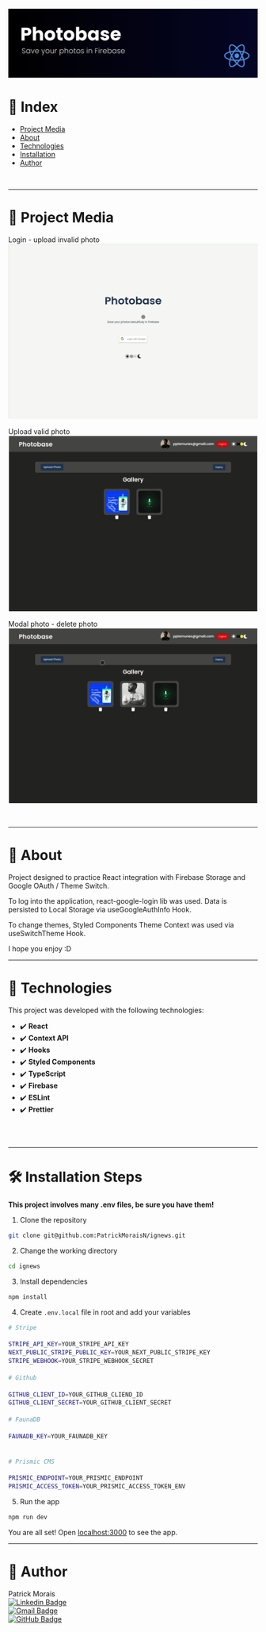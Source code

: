 ![banner](src/assets/photobase.png)
<br />

# :pushpin: Index
- [Project Media](#camera_flash-project-media)
- [About](#monocle_face-about)
- [Technologies](#rocket-technologies)
- [Installation](#hammer_and_wrench-installation-steps)
- [Author](#closed_book-author)
<br />

---

# :camera_flash: Project Media
Login - upload invalid photo
![Imagem do projeto](src/assets/gif1.gif)

Upload valid photo
![Imagem do projeto](src/assets/gif2.gif)

Modal photo - delete photo
![Imagem do projeto](src/assets/gif3.gif)

<br />

---
# :monocle_face: About
Project designed to practice React integration with Firebase Storage and Google OAuth / Theme Switch.

To log into the application, react-google-login lib was used.
Data is persisted to Local Storage via useGoogleAuthInfo Hook.

To change themes, Styled Components Theme Context was used via useSwitchTheme Hook.

I hope you enjoy :D
<br />

---

# :rocket: Technologies
This project was developed with the following technologies: <br>
- :heavy_check_mark: **React**
- :heavy_check_mark: **Context API**
- :heavy_check_mark: **Hooks**
- :heavy_check_mark: **Styled Components**
- :heavy_check_mark: **TypeScript**
- :heavy_check_mark: **Firebase**
- :heavy_check_mark: **ESLint**
- :heavy_check_mark: **Prettier**
<br><br>
<br />

---

# :hammer_and_wrench: Installation Steps
**This project involves many .env files, be sure you have them!**

1. Clone the repository

```bash
git clone git@github.com:PatrickMoraisN/ignews.git
```

2. Change the working directory

```bash
cd ignews
```

3. Install dependencies

```bash
npm install
```

4. Create `.env.local` file in root and add your variables

```bash
# Stripe

STRIPE_API_KEY=YOUR_STRIPE_API_KEY
NEXT_PUBLIC_STRIPE_PUBLIC_KEY=YOUR_NEXT_PUBLIC_STRIPE_KEY
STRIPE_WEBHOOK=YOUR_STRIPE_WEBHOOK_SECRET

# Github

GITHUB_CLIENT_ID=YOUR_GITHUB_CLIEND_ID
GITHUB_CLIENT_SECRET=YOUR_GITHUB_CLIENT_SECRET

# FaunaDB

FAUNADB_KEY=YOUR_FAUNADB_KEY


# Prismic CMS 

PRISMIC_ENDPOINT=YOUR_PRISMIC_ENDPOINT
PRISMIC_ACCESS_TOKEN=YOUR_PRISMIC_ACCESS_TOKEN_ENV
```

5. Run the app

```bash
npm run dev
```

You are all set! Open [localhost:3000](http://localhost:3000/) to see the app.

---

# :closed_book: Author
Patrick Morais <br>
[![Linkedin Badge](https://img.shields.io/badge/-Linkedin-6633cc?style=flat-square&logo=Linkedin&logoColor=white&link=https://www.linkedin.com/in/patrick-morais/)](https://www.linkedin.com/in/patrick-morais/)<br>
[![Gmail Badge](https://img.shields.io/badge/-ppternunes@gmail.com-6633cc?style=flat-square&logo=Gmail&logoColor=white&link=mailto:ppternunes@gmail.com)](mailto:ppternunes@gmail.com)<br>
[![GitHub Badge](https://img.shields.io/badge/-Patrick%20Morais-6633cc?style=flat-square&logo=github&logoColor=white)](https://www.github.com/patrickmoraisn/)